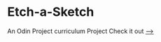 # Etch-a-Sketch
An Odin Project curriculum Project
Check it out [-->](https://saharsh-07.github.io/Etch-a-Sketch/)



